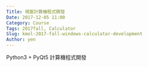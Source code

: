 ```yaml
---
Title: 視窗計算機程式開發
Date: 2017-12-05 11:00
Category: Course
Tags: 2017fall, Calculator
Slug: kmol-2017-fall-windows-calculator-development
Author: yen
---
```


Python3 + PyQt5 計算機程式開發

<!-- PELICAN_END_SUMMARY -->


